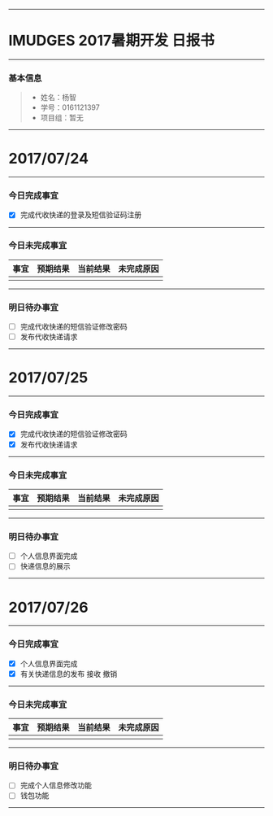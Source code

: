 
-------

# IMUDGES 2017暑期开发 日报书

-------


### 基本信息
> * 姓名：杨智
> * 学号：0161121397
> * 项目组：暂无

-------


# 2017/07/24

-------

### 今日完成事宜
- [x]  完成代收快递的登录及短信验证码注册

-----
### 今日未完成事宜


| 事宜     |预期结果| 当前结果  | 未完成原因   | 
| :--------:  | :-----:  | :-----:  | :----:  |
|    |   |   |    |


------
### 明日待办事宜
- [ ] 完成代收快递的短信验证修改密码
- [ ] 发布代收快递请求
-------


# 2017/07/25

-------

### 今日完成事宜
- [x]  完成代收快递的短信验证修改密码
- [x]  发布代收快递请求

-----
### 今日未完成事宜


| 事宜     |预期结果| 当前结果  | 未完成原因   | 
| :--------:  | :-----:  | :-----:  | :----:  |
|    |   |   |    |


------
### 明日待办事宜
- [ ] 个人信息界面完成
- [ ] 快递信息的展示
-------

# 2017/07/26

-------

### 今日完成事宜
- [x]  个人信息界面完成
- [x]  有关快递信息的发布 接收 撤销

-----
### 今日未完成事宜


| 事宜     |预期结果| 当前结果  | 未完成原因   | 
| :--------:  | :-----:  | :-----:  | :----:  |
|    |   |   |    |

------
### 明日待办事宜
- [ ] 完成个人信息修改功能
- [ ] 钱包功能
-------

